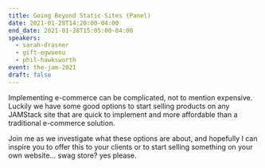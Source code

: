 ```yaml
---
title: Going Beyond Static Sites (Panel)
date: 2021-01-28T14:20:00-04:00
end_date: 2021-01-28T15:05:00-04:00
speakers:
  - sarah-drasner
  - gift-egwuenu
  - phil-hawksworth
event: the-jam-2021
draft: false
---
```


Implementing e-commerce can be complicated, not to mention expensive.
Luckily we have some good options to start selling products on any JAMStack site that are quick to implement and more affordable than a traditional e-commerce solution.

Join me as we investigate what these options are about, and hopefully I can inspire you to offer this to your clients or to start selling something on your own website... swag store? yes please.

